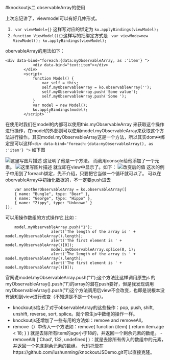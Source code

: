 #knockoutjs二   observableArray的使用

 上次忘记讲了，viewmodel可以有好几仲形式。
1. ``` var viewModel={}``` 这样写对应的绑定为	```ko.applyBindings(viewModel);```
2. ```function ViewModel(){}```这样写的把绑定方式是 ``` var viewMode=new ViewModel(); ko.applyBindings(viewModel);```

obervableArray的用法如下：

```
<div data-bind="foreach:{data:myObservableArray, as :'item'} ">
			<div data-bind="text:item"></div>
		</div>
		<script>
			function Model() {
				var self = this;
				self.myObservableArray = ko.observableArray('');
				self.myObservableArray.push('Some value');
				self.myObservableArray.push('Some ');
			}
			var model = new Model();
			ko.applyBindings(model);
		</script>```
```

在使用时我们在model的内部可以使用this.myObservableArray 来获取这个操作进行操作，在model的外部则可以使用model.myObservableArray来获取这个方法进行操作。其实model.myObservableArray这是一个方法，所以其实dom中绑定是可以这样```<div data-bind="foreach:{data:myObservableArray(), as :'item'} ">```
如下图

![这里写图片描述](http://img.blog.csdn.net/20151230192620973)
这证明了他是一个方法。
而我用console给他添加了一个元素。
![这里写图片描述](http://img.blog.csdn.net/20151230192639729)
就立即在view中显示了。如下：
![改变后的值](http://img.blog.csdn.net/20151230192537253)
这次的例子中用到了foreach绑定，先不介绍，只要把它当做一个循环就可以了。
可以在obervableArray中初始化数据的，不一定要push进去

```
	var anotherObservableArray = ko.observableArray([
    { name: "Bungle", type: "Bear" },
    { name: "George", type: "Hippo" },
    { name: "Zippy", type: "Unknown" }
]);
```
可以用操作数组的方式操作它,比如：
```
	model.myObservableArray.push("1");
					alert('The length of the array is ' + model.myObservableArray().length);
					alert('The first element is ' + model.myObservableArray()[0]);
					model.myObservableArray.splice(0, 1);
					alert('The length of the array is ' + model.myObservableArray().length);
					alert('The first element is ' + model.myObservableArray()[0]);
```
官网说model.myObservableArray.push("1");这个方法比这样调用原生js 的myObservableArray().push('1')的array的潜在push要好，但是我发现调用myObservableArray().push('1')这个方法调用后view不会改变，也即是说根本没有通知到view进行改变（不知道是不是一个bug）。
 - knockoutjs给出了对于observableArray的这些操作：pop, push, shift, unshift, reverse, sort, splice。就个原生js中数组的操作一样。
 - knockoutjs还增加了一些有用的方法如：remove and removeAll，
 - remove（）中传入一个方法如：remove( function (item) { return item.age < 18; } ) 就是去除所有item的age小于18的，并返回一个剩余元素的数组。
  -removeAll( ['Chad', 132, undefined] )：就是去除所有传入的数组中的元素，并返回一个包含剩余元素的数组。
代码托管在https://github.com/lushunming/knockoutJSDemo.git可以直接克隆。
